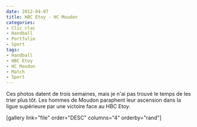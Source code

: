 ```yaml
---
date: 2012-04-07
title: HBC Etoy - HC Moudon
categories:
- Clic clac
- Handball
- Portfolio
- Sport
tags:
- Handball
- HBC Etoy
- HC Moudon
- Match
- Sport
---
```

Ces photos datent de trois semaines, mais je n'ai pas trouvé le temps de les trier plus tôt.
Les hommes de Moudon paraphent leur ascension dans la ligue supérieure par une victoire face au HBC Etoy.

[gallery link="file" order="DESC" columns="4" orderby="rand"]
